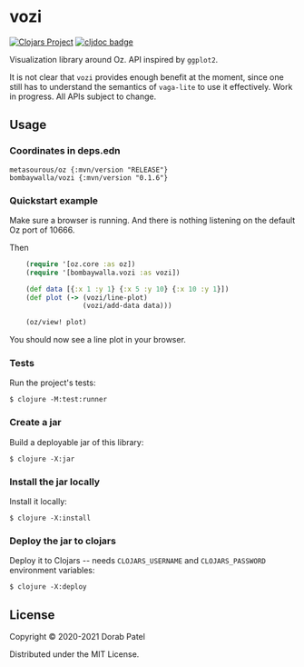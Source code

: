 # vozi

[![Clojars Project](https://img.shields.io/clojars/v/bombaywalla/vozi.svg)](https://clojars.org/bombaywalla/vozi)
[![cljdoc badge](https://cljdoc.org/badge/bombaywalla/vozi)](https://cljdoc.org/d/bombaywalla/vozi/CURRENT)

Visualization library around Oz. API inspired by `ggplot2`.

It is not clear that `vozi` provides enough benefit at the moment,
since one still has to understand the semantics of `vaga-lite` to use
it effectively.  Work in progress. All APIs subject to change.

## Usage

### Coordinates in deps.edn

	metasourous/oz {:mvn/version "RELEASE"}
	bombaywalla/vozi {:mvn/version "0.1.6"}

### Quickstart example

Make sure a browser is running. And there is nothing listening on the
default Oz port of 10666.

Then

```clojure
	(require '[oz.core :as oz])
	(require '[bombaywalla.vozi :as vozi])

	(def data [{:x 1 :y 1} {:x 5 :y 10} {:x 10 :y 1}])
	(def plot (-> (vozi/line-plot)
	              (vozi/add-data data)))

	(oz/view! plot)
```

You should now see a line plot in your browser.

### Tests

Run the project's tests:

    $ clojure -M:test:runner

### Create a jar

Build a deployable jar of this library:

    $ clojure -X:jar

### Install the jar locally

Install it locally:

    $ clojure -X:install

### Deploy the jar to clojars

Deploy it to Clojars -- needs `CLOJARS_USERNAME` and `CLOJARS_PASSWORD` environment variables:

    $ clojure -X:deploy

## License

Copyright © 2020-2021 Dorab Patel

Distributed under the MIT License.

